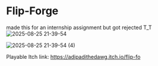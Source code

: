 # Flip-Forge

made this for an internship assignment but got rejected T_T
![2025-08-25 21-39-54](https://github.com/user-attachments/assets/b992f158-d3c6-4a0b-b7f9-edf3b666d9fa)




![2025-08-25 21-39-54 (4)](https://github.com/user-attachments/assets/b7d4a459-e79d-40f2-95bf-1a3cb585d21d)


Playable Itch link: https://adipadithedawg.itch.io/flip-fo
